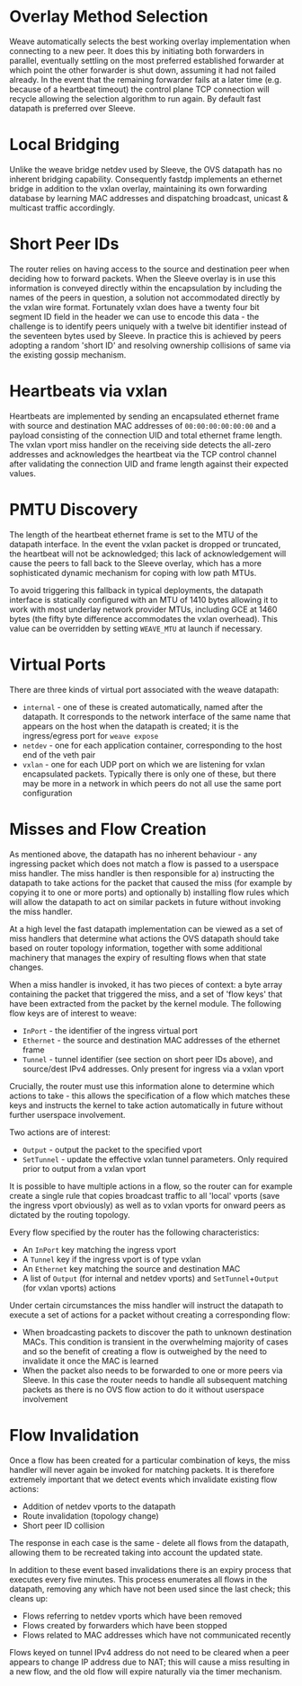 # Overlay Method Selection

Weave automatically selects the best working overlay implementation
when connecting to a new peer. It does this by initiating both
forwarders in parallel, eventually settling on the most preferred
established forwarder at which point the other forwarder is shut down,
assuming it had not failed already. In the event that the remaining
forwarder fails at a later time (e.g. because of a heartbeat timeout)
the control plane TCP connection will recycle allowing the selection
algorithm to run again. By default fast datapath is preferred over
Sleeve.

# Local Bridging

Unlike the weave bridge netdev used by Sleeve, the OVS datapath has no
inherent bridging capability. Consequently fastdp implements an
ethernet bridge in addition to the vxlan overlay, maintaining its own
forwarding database by learning MAC addresses and dispatching
broadcast, unicast & multicast traffic accordingly.

# Short Peer IDs

The router relies on having access to the source and destination peer
when deciding how to forward packets. When the Sleeve overlay is in
use this information is conveyed directly within the encapsulation by
including the names of the peers in question, a solution not
accommodated directly by the vxlan wire format. Fortunately vxlan does
have a twenty four bit segment ID field in the header we can use to
encode this data - the challenge is to identify peers uniquely with a
twelve bit identifier instead of the seventeen bytes used by Sleeve.
In practice this is achieved by peers adopting a random 'short ID' and
resolving ownership collisions of same via the existing gossip
mechanism.

# Heartbeats via vxlan

Heartbeats are implemented by sending an encapsulated ethernet frame
with source and destination MAC addresses of `00:00:00:00:00:00` and a
payload consisting of the connection UID and total ethernet frame
length. The vxlan vport miss handler on the receiving side detects the
all-zero addresses and acknowledges the heartbeat via the TCP control
channel after validating the connection UID and frame length against
their expected values.

# PMTU Discovery

The length of the heartbeat ethernet frame is set to the MTU of the
datapath interface. In the event the vxlan packet is dropped or
truncated, the heartbeat will not be acknowledged; this lack of
acknowledgement will cause the peers to fall back to the Sleeve
overlay, which has a more sophisticated dynamic mechanism for coping
with low path MTUs.

To avoid triggering this fallback in typical deployments, the datapath
interface is statically configured with an MTU of 1410 bytes allowing
it to work with most underlay network provider MTUs, including GCE at
1460 bytes (the fifty byte difference accommodates the vxlan overhead).
This value can be overridden by setting `WEAVE_MTU` at launch if
necessary.

# Virtual Ports

There are three kinds of virtual port associated with the weave
datapath:

* `internal` - one of these is created automatically, named after the
  datapath. It corresponds to the network interface of the same name
  that appears on the host when the datapath is created; it is the
  ingress/egress port for `weave expose`
* `netdev` - one for each application container, corresponding to the
  host end of the veth pair
* `vxlan` - one for each UDP port on which we are listening for vxlan
  encapsulated packets. Typically there is only one of these, but
  there may be more in a network in which peers do not all use the same
  port configuration

# Misses and Flow Creation

As mentioned above, the datapath has no inherent behaviour - any
ingressing packet which does not match a flow is passed to a userspace
miss handler. The miss handler is then responsible for a) instructing
the datapath to take actions for the packet that caused the miss (for
example by copying it to one or more ports) and optionally b)
installing flow rules which will allow the datapath to act on similar
packets in future without invoking the miss handler.

At a high level the fast datapath implementation can be viewed as a
set of miss handlers that determine what actions the OVS datapath
should take based on router topology information, together with some
additional machinery that manages the expiry of resulting flows when
that state changes.

When a miss handler is invoked, it has two pieces of context: a byte
array containing the packet that triggered the miss, and a set of
'flow keys' that have been extracted from the packet by the kernel
module. The following flow keys are of interest to weave:

* `InPort` - the identifier of the ingress virtual port
* `Ethernet` - the source and destination MAC addresses of the
  ethernet frame
* `Tunnel` - tunnel identifier (see section on short peer IDs above),
  and source/dest IPv4 addresses. Only present for ingress via a vxlan
  vport

Crucially, the router must use this information alone to determine
which actions to take - this allows the specification of a flow which
matches these keys and instructs the kernel to take action
automatically in future without further userspace involvement.

Two actions are of interest:

* `Output` - output the packet to the specified vport
* `SetTunnel` - update the effective vxlan tunnel parameters. Only
  required prior to output from a vxlan vport

It is possible to have multiple actions in a flow, so the router can
for example create a single rule that copies broadcast traffic to all
'local' vports (save the ingress vport obviously) as well as to vxlan
vports for onward peers as dictated by the routing topology.

Every flow specified by the router has the following characteristics:

* An `InPort` key matching the ingress vport
* A `Tunnel` key if the ingress vport is of type vxlan
* An `Ethernet` key matching the source and destination MAC
* A list of `Output` (for internal and netdev vports) and
  `SetTunnel`+`Output` (for vxlan vports) actions

Under certain circumstances the miss handler will instruct the
datapath to execute a set of actions for a packet without creating a
corresponding flow:

* When broadcasting packets to discover the path to unknown
  destination MACs. This condition is transient in the overwhelming
  majority of cases and so the benefit of creating a flow is
  outweighed by the need to invalidate it once the MAC is learned
* When the packet also needs to be forwarded to one or more peers via
  Sleeve. In this case the router needs to handle all subsequent
  matching packets as there is no OVS flow action to do it without
  userspace involvement

# Flow Invalidation

Once a flow has been created for a particular combination of keys, the
miss handler will never again be invoked for matching packets. It is
therefore extremely important that we detect events which invalidate
existing flow actions:

* Addition of netdev vports to the datapath
* Route invalidation (topology change)
* Short peer ID collision

The response in each case is the same - delete all flows from the
datapath, allowing them to be recreated taking into account the
updated state.

In addition to these event based invalidations there is an expiry
process that executes every five minutes. This process enumerates all
flows in the datapath, removing any which have not been used since the
last check; this cleans up:

* Flows referring to netdev vports which have been removed
* Flows created by forwarders which have been stopped
* Flows related to MAC addresses which have not communicated recently

Flows keyed on tunnel IPv4 address do not need to be cleared when a
peer appears to change IP address due to NAT; this will cause a miss
resulting in a new flow, and the old flow will expire naturally via
the timer mechanism.

